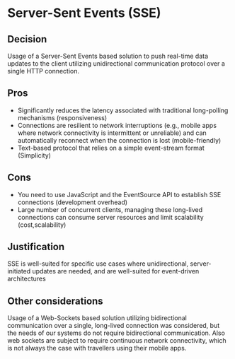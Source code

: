 # Server-Sent Events (SSE)

## Decision

Usage of a Server-Sent Events based solution to push real-time data updates to the client utilizing unidirectional communication protocol 
over a single HTTP connection.

## Pros

- Significantly reduces the latency associated with traditional long-polling mechanisms (responsiveness)
- Connections are resilient to network interruptions (e.g., mobile apps where network connectivity is intermittent or unreliable) 
and can automatically reconnect when the connection is lost (mobile-friendly)
- Text-based protocol that relies on a simple event-stream format (Simplicity)

## Cons

- You need to use JavaScript and the EventSource API to establish SSE connections (development overhead)
- Large number of concurrent clients, managing these long-lived connections can consume server resources and limit scalability (cost,scalability)

## Justification

SSE is well-suited for specific use cases where unidirectional, server-initiated updates are needed,
and are  well-suited for event-driven architectures

## Other considerations

Usage of a Web-Sockets based solution utilizing bidirectional communication over a single, long-lived connection was considered, 
but the needs of our systems do not require bidirectional communication. Also web sockets are subject to require continuous network connectivity,
which is not always the case with travellers using their mobile apps.


